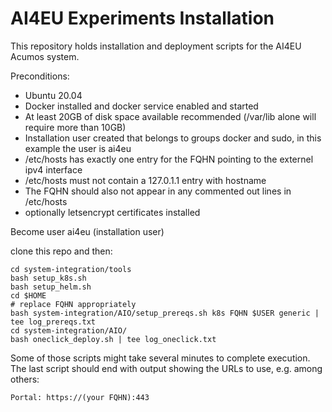 <!---
.. ===============LICENSE_START=======================================================
.. Acumos CC-BY-4.0
.. ===================================================================================
.. Copyright (C) 2018 AT&T Intellectual Property & Tech Mahindra. All rights reserved.
.. ===================================================================================
.. This Acumos documentation file is distributed by AT&T and Tech Mahindra
.. under the Creative Commons Attribution 4.0 International License (the "License");
.. you may not use this file except in compliance with the License.
.. You may obtain a copy of the License at
..
..      http://creativecommons.org/licenses/by/4.0
..
.. This file is distributed on an "AS IS" BASIS,
.. WITHOUT WARRANTIES OR CONDITIONS OF ANY KIND, either express or implied.
.. See the License for the specific language governing permissions and
.. limitations under the License.
.. ===============LICENSE_END=========================================================
-->

# AI4EU Experiments Installation

This repository holds installation and deployment scripts for the AI4EU Acumos system.

Preconditions:
* Ubuntu 20.04
* Docker installed and docker service enabled and started 
* At least 20GB of disk space available recommended (/var/lib alone will require more than 10GB)
* Installation user created that belongs to groups docker and sudo, in this example the user is ai4eu
* /etc/hosts has exactly one entry for the FQHN pointing to the externel ipv4 interface
* /etc/hosts must not contain a 127.0.1.1 entry with hostname
* The FQHN should also not appear in any commented out lines in /etc/hosts
* optionally letsencrypt certificates installed

Become user ai4eu (installation user)

clone this repo and then:

    cd system-integration/tools
    bash setup_k8s.sh 
    bash setup_helm.sh
    cd $HOME
    # replace FQHN appropriately
    bash system-integration/AIO/setup_prereqs.sh k8s FQHN $USER generic | tee log_prereqs.txt
    cd system-integration/AIO/
    bash oneclick_deploy.sh | tee log_oneclick.txt

Some of those scripts might take several minutes to complete execution.
The last script should end with output showing the URLs to use, e.g. among others:

    Portal: https://(your FQHN):443
